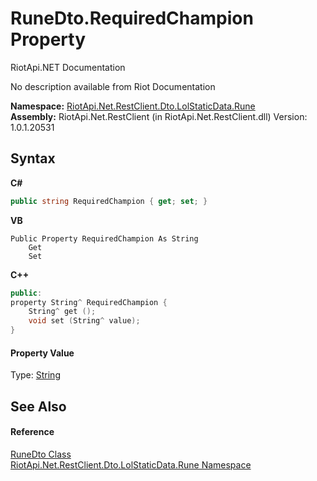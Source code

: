 # RuneDto.RequiredChampion Property 
RiotApi.NET Documentation 

No description available from Riot Documentation

**Namespace:**&nbsp;<a href="fc3073bc-2f65-6a66-af8e-1d8001323b90">RiotApi.Net.RestClient.Dto.LolStaticData.Rune</a><br />**Assembly:**&nbsp;RiotApi.Net.RestClient (in RiotApi.Net.RestClient.dll) Version: 1.0.1.20531

## Syntax

**C#**<br />
``` C#
public string RequiredChampion { get; set; }
```

**VB**<br />
``` VB
Public Property RequiredChampion As String
	Get
	Set
```

**C++**<br />
``` C++
public:
property String^ RequiredChampion {
	String^ get ();
	void set (String^ value);
}
```


#### Property Value
Type: <a href="http://msdn2.microsoft.com/en-us/library/s1wwdcbf" target="_blank">String</a>

## See Also


#### Reference
<a href="714f9df7-c9f5-1bfb-ef95-fcf902b44e13">RuneDto Class</a><br /><a href="fc3073bc-2f65-6a66-af8e-1d8001323b90">RiotApi.Net.RestClient.Dto.LolStaticData.Rune Namespace</a><br />